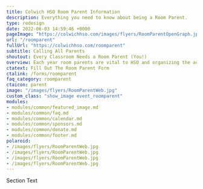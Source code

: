 ```yaml
---
title: Colwich HSO Room Parent Information
description: Everything you need to know about being a Room Parent.
type: redesign
date: 2022-06-03 14:59:46 +0000
pageImage: "https://colwichhso.com/images/flyers/RoomParentOpenGraph.jpg"
url: "/roomparent"
fullUrl: "https://colwichhso.com/roomparent"
subtitle: Calling All Parents
shoutout: Every Classroom Needs a Room Parent (You!)
overview: Each year room parents are vital to HSO and organizing the activities for the school year.
ctatext: Fill Out The Room Parent Form
ctalink: /forms/roomparent
faq_category: roomparent
ctaicon: parent
image: "/images/flyers/RoomParentWeb.jpg"
custom_class: "show_image event_roomparent"
modules:
- modules/common/featured_image.md
- modules/common/faq.md
- modules/common/calendar.md
- modules/common/sponsors.md
- modules/common/donate.md
- modules/common/footer.md
polaroid: 
- /images/flyers/RoomParentWeb.jpg
- /images/flyers/RoomParentWeb.jpg
- /images/flyers/RoomParentWeb.jpg
- /images/flyers/RoomParentWeb.jpg
---
```

Section Text
